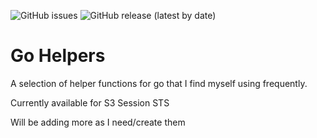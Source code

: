 ![GitHub issues](https://img.shields.io/github/issues-raw/JoshiiSinfield/go-helpers)
![GitHub release (latest by date)](https://img.shields.io/github/v/release/JoshiiSinfield/go-helpers)

# Go Helpers

A selection of helper functions for go that I find myself using frequently.

Currently available for 
S3
Session
STS

Will be adding more as I need/create them
